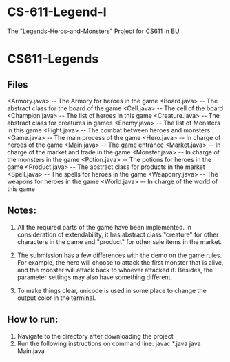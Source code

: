 # CS-611-Legend-I
The "Legends-Heros-and-Monsters" Project for CS611 in BU

# CS611-Legends


Files
-------------------------------------------------------------------------------------------------
<Armory.java> -- The Armory for heroes in the game
<Board.java> -- The abstract class for the board of the game
<Cell.java> -- The cell of the board
<Champion.java> -- The list of heroes in this game
<Creature.java> -- The abstract class for creatures in games
<Enemy.java> -- The list of Monsters in this game
<Fight.java> -- The combat between heroes and monsters
<Game.java> -- The main process of the game
<Hero.java> -- In charge of heroes of the game
<Main.java> -- The game entrance
<Market.java> -- In charge of the market and trade in the game
<Monster.java> -- In charge of the monsters in the game
<Potion.java> -- The potions for heroes in the game
<Product.java> -- The abstract class for products in the market
<Spell.java> -- The spells for heroes in the game
<Weaponry.java> -- The weapons for heroes in the game
<World.java> -- In charge of the world of this game


Notes:
-------------------------------------------------------------------------------------------------
1. All the required parts of the game have been implemented. In consideration of extendability,
it has abstract class "creature" for other characters in the game and "product" for other sale
items in the market.

2. The submission has a few differences with the demo on the game rules. For example, the hero
will choose to attack the first monster that is alive, and the monster will attack back to whoever
attacked it. Besides, the parameter settings may also have something different.

3. To make things clear, unicode is used in some place to change the output color in the terminal.


How to run:
-------------------------------------------------------------------------------------------------
1. Navigate to the directory after downloading the project
2. Run the following instructions on command line:
	javac *.java
	java Main.java
